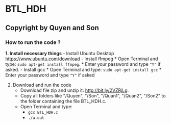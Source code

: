 # BTL_HDH


## Copyright by Quyen and Son
### How to run the code ?

<b>1. Install necessary things</b>
    - Install Ubuntu Desktop https://www.ubuntu.com/download
    - Install ffmpeg
        * Open Terminal and type: `sudo apt-get install ffmpeg`.
        * Enter your password and type `"Y"` if asked.
    - Install gcc
        * Open Terminal and type: `sudo apt-get install gcc`
        * Enter your password and type `"Y"` if asked

2. Download and run the code
    - Download file zip and unzip it: http://bit.ly/2VZRjLg.
    - Copy all folders like "/Quyen", "/Son", "/Quan1", "/Quan2", "/Son2" to the folder containing the file BTL_HDH.c.
    - Open Terminal and type:
        * `gcc BTL_HDH.c`
        * `./a.out`
